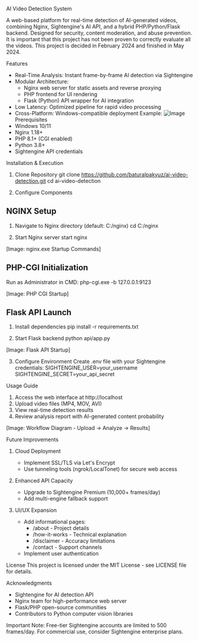 AI Video Detection System

A web-based platform for real-time detection of AI-generated videos, combining Nginx, Sightengine's AI API, and a hybrid PHP/Python/Flask backend. Designed for security, content moderation, and abuse prevention. It is important that this project has not been proven to correctly evaluate all the videos. This project is decided in February 2024 and finished in May 2024.

Features
- Real-Time Analysis: Instant frame-by-frame AI detection via Sightengine
- Modular Architecture:
  * Nginx web server for static assets and reverse proxying
  * PHP frontend for UI rendering
  * Flask (Python) API wrapper for AI integration
- Low Latency: Optimized pipeline for rapid video processing
- Cross-Platform: Windows-compatible deployment
Example:
![Image](https://github.com/user-attachments/assets/b6695ff9-192e-47f8-9e87-41b7aabcfab0)
Prerequisites
- Windows 10/11
- Nginx 1.18+
- PHP 8.1+ (CGI enabled)
- Python 3.8+
- Sightengine API credentials

Installation & Execution

1. Clone Repository
git clone https://github.com/baturalpakyuz/ai-video-detection.git
cd ai-video-detection

2. Configure Components

NGINX Setup
-----------------
1. Navigate to Nginx directory (default: C:/nginx)
cd C:/nginx

2. Start Nginx server
start nginx

[Image: nginx.exe Startup Commands]

PHP-CGI Initialization
----------------------
Run as Administrator in CMD:
php-cgi.exe -b 127.0.0.1:9123

[Image: PHP CGI Startup]

Flask API Launch
----------------
1. Install dependencies
pip install -r requirements.txt

2. Start Flask backend
python api/app.py

[Image: Flask API Startup]

3. Configure Environment
Create .env file with your Sightengine credentials:
SIGHTENGINE_USER=your_username
SIGHTENGINE_SECRET=your_api_secret

Usage Guide
1. Access the web interface at http://localhost
2. Upload video files (MP4, MOV, AVI)
3. View real-time detection results
4. Review analysis report with AI-generated content probability

[Image: Workflow Diagram - Upload → Analyze → Results]

Future Improvements
1. Cloud Deployment
   - Implement SSL/TLS via Let's Encrypt
   - Use tunneling tools (ngrok/LocalTonet) for secure web access

2. Enhanced API Capacity
   - Upgrade to Sightengine Premium (10,000+ frames/day)
   - Add multi-engine fallback support

3. UI/UX Expansion
   - Add informational pages:
     * /about - Project details
     * /how-it-works - Technical explanation
     * /disclaimer - Accuracy limitations
     * /contact - Support channels
   - Implement user authentication

License
This project is licensed under the MIT License - see LICENSE file for details.

Acknowledgments
- Sightengine for AI detection API
- Nginx team for high-performance web server
- Flask/PHP open-source communities
- Contributors to Python computer vision libraries

Important Note: Free-tier Sightengine accounts are limited to 500 frames/day. For commercial use, consider Sightengine enterprise plans.
